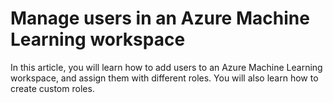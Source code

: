 # Manage users in an Azure Machine Learning workspace

In this article, you will learn how to add users to an Azure Machine Learning workspace, and assign them with different roles. 
You will also learn how to create custom roles.
